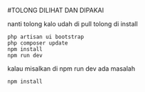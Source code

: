 #TOLONG DILIHAT DAN DIPAKAI

nanti tolong kalo udah di pull tolong di install

```
php artisan ui bootstrap
php composer update
npm install
npm run dev
```

kalau misalkan di npm run dev ada masalah
```
npm install
```
